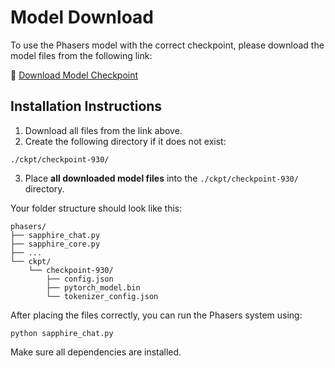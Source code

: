 
# Model Download

To use the Phasers model with the correct checkpoint, please download the model files from the following link:

🔗 [Download Model Checkpoint](https://drive.google.com/drive/folders/1ib9pQtbJ2p2gxnAxc2d9EtlaKGCUpFJI?usp=sharing)

## Installation Instructions

1. Download all files from the link above.
2. Create the following directory if it does not exist:

```
./ckpt/checkpoint-930/
```

3. Place **all downloaded model files** into the `./ckpt/checkpoint-930/` directory.

Your folder structure should look like this:

```
phasers/
├── sapphire_chat.py
├── sapphire_core.py
├── ...
└── ckpt/
    └── checkpoint-930/
        ├── config.json
        ├── pytorch_model.bin
        └── tokenizer_config.json
```

After placing the files correctly, you can run the Phasers system using:

```
python sapphire_chat.py
```

Make sure all dependencies are installed.
